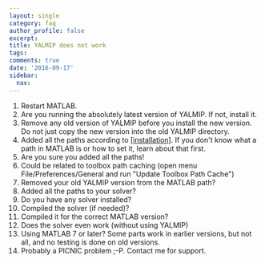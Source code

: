 ```yaml
---
layout: single
category: faq
author_profile: false
excerpt:
title: YALMIP does not work
tags:
comments: true
date: '2016-09-17'
sidebar:
  nav:
---
```


1. Restart MATLAB.
2. Are you running the absolutely latest version of YALMIP. If not, install it.
3. Remove any old version of YALMIP before you install the new version. Do not just copy the new version into the old YALMIP directory.
4. Added all the paths according to [[installation]](tutorial/installation). If you don't know what a path in MATLAB is or how to set it, learn about that first.
5. Are you sure you added all the paths!
6. Could be related to toolbox path caching (open menu File/Preferences/General and run "Update Toolbox Path Cache")
7. Removed your old YALMIP version from the MATLAB path?
8. Added all the paths to your solver?
9. Do you have any solver installed?
10. Compiled the solver (if needed)? 
11. Compiled it for the correct MATLAB version?
12. Does the solver even work (without using YALMIP)
13. Using MATLAB 7 or later? Some parts work in earlier versions, but not all, and no testing is done on old versions.
14. Probably a PICNIC problem ;-P. Contact me for support.
